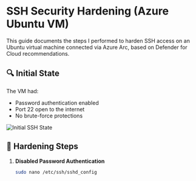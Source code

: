 # SSH Security Hardening (Azure Ubuntu VM)

This guide documents the steps I performed to harden SSH access on an Ubuntu virtual machine connected via Azure Arc, based on Defender for Cloud recommendations.

## 🔍 Initial State

The VM had:
- Password authentication enabled
- Port 22 open to the internet
- No brute-force protections

![Initial SSH State](images/ssh-before.png)

## 🔧 Hardening Steps

1. **Disabled Password Authentication**
   ```bash
   sudo nano /etc/ssh/sshd_config

